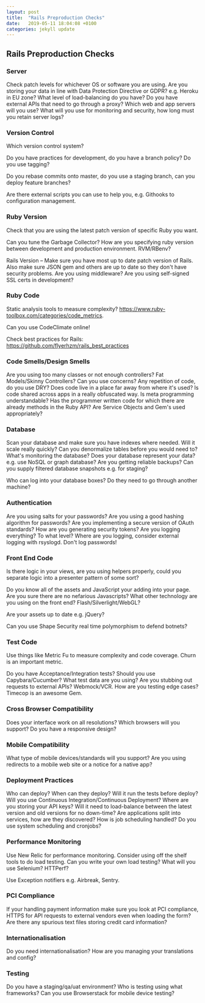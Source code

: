 ```yaml
---
layout: post
title:  "Rails Preproduction Checks"
date:   2019-05-11 18:04:08 +0100
categories: jekyll update
---
```


## Rails Preproduction Checks

### Server

Check patch levels for whichever OS or software you are using. Are you storing your data in line with Data Protection Directive or GDPR? e.g. Heroku in EU zone? What level of load-balancing do you have? Do you have external APIs that need to go through a proxy? Which web and app servers will you use? What will you use for monitoring and security, how long must you retain server logs?


### Version Control


Which version control system? 

Do you have practices for development, do you have a branch policy? Do you use tagging?

Do you rebase commits onto master, do you use a staging branch, can you deploy feature branches?

Are there external scripts you can use to help you, e.g. Githooks to configuration management.


### Ruby Version


Check that you are using the latest patch version of specific Ruby you want.

Can you tune the Garbage Collector? How are you specifying ruby version between development and production environment. RVM/RBenv? 

Rails Version – Make sure you have most up to date patch version of Rails. Also make sure JSON gem and others are up to date so they don't have security problems. Are you using middleware? Are you using self-signed SSL certs in development?


### Ruby Code


Static analysis tools to measure complexity? https://www.ruby-toolbox.com/categories/code_metrics.

Can you use CodeClimate online!

Check best practices for Rails: https://github.com/flyerhzm/rails_best_practices 


### Code Smells/Design Smells


Are you using too many classes or not enough controllers? Fat Models/Skinny Controllers? Can you use concerns? Any repetition of code, do you use DRY? Does code live in a place far away from where it's used? Is code shared across apps in a really obfuscated way. Is meta programming understandable? Has the programmer written code for which there are already methods in the Ruby API? Are Service Objects and Gem's used appropriately?

### Database

Scan your database and make sure you have indexes where needed. Will it scale really quickly? Can you denormalize tables before you would need to? What's monitoring the database? Does your database represent your data? e.g. use NoSQL or graph database? Are you getting reliable backups? Can you supply filtered database snapshots e.g. for staging?

Who can log into your database boxes? Do they need to go through another machine?


### Authentication


Are you using salts for your passwords? Are you using a good hashing algorithm for passwords? Are you implementing a secure version of OAuth standards? How are you generating security tokens? Are you logging everything? To what level? Where are you logging, consider external logging with rsyslogd. Don't log passwords!


### Front End Code


Is there logic in your views, are you using helpers properly, could you separate logic into a presenter pattern of some sort? 

Do you know all of the assets and JavaScript your adding into your page. Are you sure there are no nefarious Javascripts? What other technology are you using on the front end? Flash/Silverlight/WebGL? 

Are your assets up to date e.g. jQuery? 

Can you use Shape Security real time polymorphism to defend botnets?


### Test Code


Use things like Metric Fu to measure complexity and code coverage. Churn is an important metric. 

Do you have Acceptance/Integration tests? Should you use Capybara/Cucumber? What test data are you using? Are you stubbing out requests to external APIs? Webmock/VCR. How are you testing edge cases? Timecop is an awesome Gem.


### Cross Browser Compatibility


Does your interface work on all resolutions? Which browsers will you support? Do you have a responsive design?


### Mobile Compatibility


What type of mobile devices/standards will you support? Are you using redirects to a mobile web site or a notice for a native app?


### Deployment Practices


Who can deploy? When can they deploy? Will it run the tests before deploy? Will you use Continuous Integration/Continuous Deployment? Where are you storing your API keys? Will it need to load-balance between the latest version and old versions for no down-time? Are applications split into services, how are they discovered? How is job scheduling handled? Do you use system scheduling and cronjobs?


### Performance Monitoring


Use New Relic for performance monitoring. Consider using off the shelf tools to do load testing. Can you write your own load testing? What will you use Selenium? HTTPerf? 

Use Exception notifiers e.g. Airbreak, Sentry.


### PCI Compliance


If your handling payment information make sure you look at PCI compliance, HTTPS for API requests to external vendors even when loading the form? Are there any spurious text files storing credit card information?


### Internationalisation


Do you need internationalisation? How are you managing your translations and config?


### Testing


Do you have a staging/qa/uat environment? Who is testing using what frameworks? Can you use Browserstack for mobile device testing?